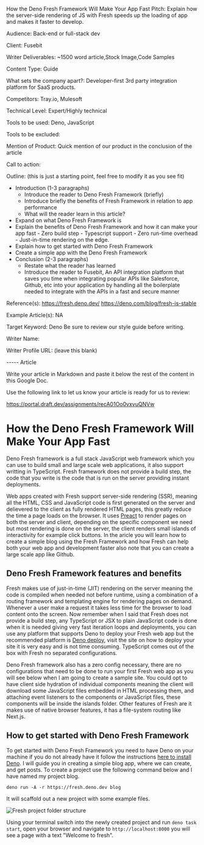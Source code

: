 How the Deno Fresh Framework Will Make Your App Fast
Pitch: Explain how the server-side rendering of JS with Fresh speeds up the loading of app and makes it faster to develop.

Audience: Back-end or full-stack dev

Client: Fusebit

Writer Deliverables: ~1500 word article,Stock Image,Code Samples

Content Type: Guide

What sets the company apart?: Developer-first 3rd party integration platform for SaaS products.

Competitors: Tray.io, Mulesoft

Technical Level: Expert/Highly technical

Tools to be used: Deno, JavaScript

Tools to be excluded: 

Mention of Product: Quick mention of our product in the conclusion of the article

Call to action: 

Outline: (this is just a starting point, feel free to modify it as you see fit)
- Introduction (1-3 paragraphs)
    - Introduce the reader to Deno Fresh Framework (briefly)
    - Introduce briefly the benefits of Fresh Framework in relation to app performance
    - What will the reader learn in this article?
- Expand on what Deno Fresh Framework is
- Explain the benefits of Deno Fresh Framework and how it can make your app fast
        - Zero build step
        - Typescript support
        - Zero run-time overhead
        - Just-in-time rendering on the edge.
- Explain how to get started with Deno Fresh Framework
- Create a simple app with the Deno Fresh Framework
- Conclusion (2-3 paragraphs)
    - Restate what the reader has learned
    - Introduce the reader to Fusebit, An API integration platform that saves you time when integrating popular APIs like Salesforce, Github, etc into your application by handling all the boilerplate needed to integrate with the APIs in a fast and secure manner

Reference(s):
https://fresh.deno.dev/
​​https://deno.com/blog/fresh-is-stable

Example Article(s):
NA

Target Keyword: Deno
Be sure to review our style guide before writing.

Writer Name: 

Writer Profile URL: (leave this blank)

----- Article

Write your article in Markdown and paste it below the rest of the content in this Google Doc.

Use the following link to let us know your article is ready for us to review:

https://portal.draft.dev/assignments/recA01Oo0vxvuQNVw


# How the Deno Fresh Framework Will Make Your App Fast

Deno Fresh framework is a full stack JavaScript web framework which you can use to build small and large scale web applications, it also support writting in TypeScript. Fresh framework does not provide a build step, the code that you write is the code that is run on the server providing instant deployments.

Web apps created with Fresh support server-side rendering (SSR), meaning all the HTML, CSS and JavaScript code is first generated on the server and delievered to the client as fully rendered HTML pages, this greatly reduce the time a page loads on the browser. It uses [Preact](https://preactjs.com) to render pages on both the server and client, depending on the specific component we need but most rendering is done on the server, the client renders small islands of interactivity for example click buttons. In the aricle you will learn how to create a simple blog using the Fresh Framework and how Fresh can help both your web app and development faster also note that you can create a large scale app like Github.

## Deno Fresh Framework features and benefits

Fresh makes use of just-in-time (JIT) rendering on the server meaning the code is compiled when needed not before runtime, using a combination of a routing framework and templating engine for rendering pages on demand. Whenever a user make a request it takes less time for the browser to load content onto the screen. Now remember when I said that Fresh does not provide a build step, any TypeScript or JSX to plain JavaScript code is done when it is needed giving very fast iteration loops and deployments, you can use any platform that supports Deno to deploy your Fresh web app but the recommended platform is [Deno deploy](https://deno.com/deploy), visit the site on how to deploy your site it is very easy and is not time consuming. TypeScript comes out of the box with Fresh no separated configurations.

Deno Fresh framework also has a zero config necessary, there are no configurations that need to be done to run your first Fresh web app as you will see below when I am going to create a sample site. You could opt to have client side hydration of individual components meaning the client will download some JavaScript files embedded in HTML processing them, and attaching event listeners to the components or JavaScript files, these components will be inside the islands folder. Other features of Fresh are it makes use of native browser features, it has a file-system routing like Next.js.

## How to get started with Deno Fresh Framework

To get started with Deno Fresh Framework you need to have Deno on your machine if you do not already have it follow the instructions [here to install Deno](https://deno.land/manual/getting_started/installation). I will guide you in creating a simple blog app, where we can create, and get posts. To create a project use the following command below and I have named my project blog.

```
deno run -A -r https://fresh.deno.dev blog
```
It will scaffold out a new project with some example files.

![Fresh project folder structure](https://imgur.com/ovECi9p.png)

Using your terminal switch into the newly created project and run `deno task start`, open your browser and navigate to `http://localhost:8000` you will see a page with a text "Welcome to fresh".

